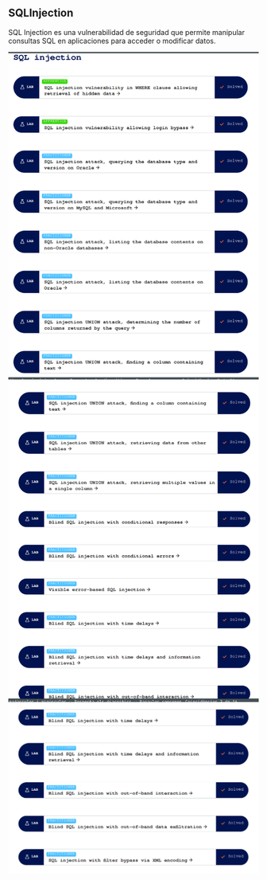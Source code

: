 
## SQLInjection

SQL Injection es una vulnerabilidad de seguridad que permite manipular consultas SQL en aplicaciones para acceder o modificar datos.

![1](./images/1.png)
![2](./images/2.png)
![3](./images/3.png)
